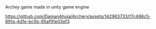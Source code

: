 Archey game made in unity game engine


https://github.com/DamanAhuja/Archery/assets/142963733/f7c488c5-891a-4d1e-bc5b-95af91e03ef3

